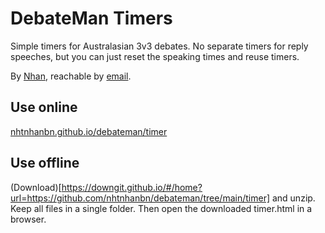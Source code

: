 # DebateMan Timers

Simple timers for Australasian 3v3 debates. No separate timers for reply speeches, but you can just reset the speaking times and reuse timers.

By [Nhan](https://nhtnhanbn.github.io), reachable by [email](mailto:nhtnhanbn@gmail.com).

## Use online

[nhtnhanbn.github.io/debateman/timer](https://nhtnhanbn.github.io/debateman/timer)

## Use offline

(Download)[https://downgit.github.io/#/home?url=https://github.com/nhtnhanbn/debateman/tree/main/timer] and unzip. Keep all files in a single folder. Then open the downloaded timer.html in a browser.